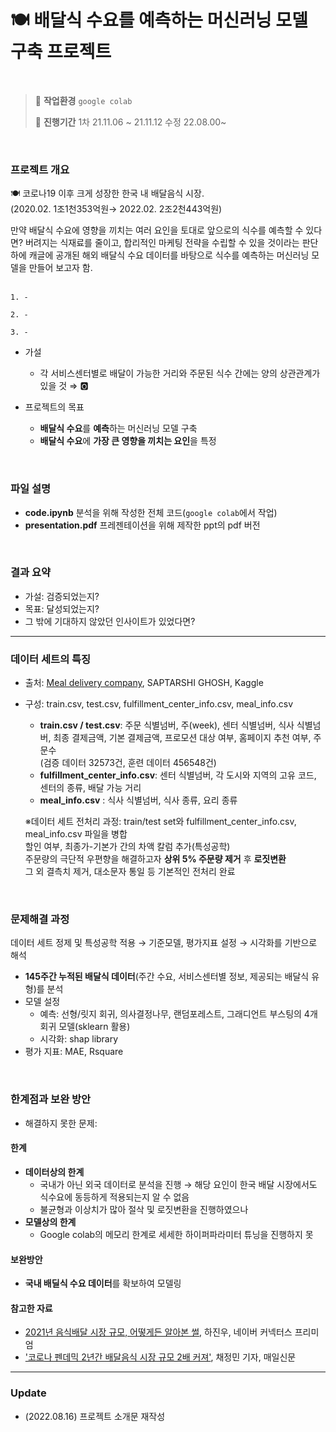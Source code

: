 # 🍽️ 배달식 수요를 예측하는 머신러닝 모델 구축 프로젝트

<br>

>💭 **작업환경** `google colab`
>
>📅 **진행기간** 1차 21.11.06 ~ 21.11.12 수정 22.08.00~

<br>

### 프로젝트 개요
🍽️ 코로나19 이후 크게 성장한 한국 내 배달음식 시장.<br>
(2020.02. 1조1천353억원→  2022.02. 2조2천443억원) 

만약 배달식 수요에 영향을 끼치는 여러 요인을 토대로 앞으로의 식수를 예측할 수 있다면? 버려지는 식재료를 줄이고, 합리적인 마케팅 전략을 수립할 수 있을 것이라는 판단 하에 캐글에 공개된 해외 배달식 수요 데이터를 바탕으로 식수를 예측하는 머신러닝 모델을 만들어 보고자 함.
<br><br>


    1. -

    2. -

    3. -


- 가설
  - 각 서비스센터별로 배달이 가능한 거리와 주문된 식수 간에는 양의 상관관계가 있을 것 ⇒ 🅾️
  
- 프로젝트의 목표
  - **배달식 수요**를 **예측**하는 머신러닝 모델 구축
  - **배달식 수요**에 **가장 큰 영향을 끼치는 요인**을 특정

<br>

### 파일 설명
- **code.ipynb** 분석을 위해 작성한 전체 코드(`google colab`에서 작업)
- **presentation.pdf** 프레젠테이션을 위해 제작한 ppt의 pdf 버전

<br>

### 결과 요약

- 가설: 검증되었는지?
- 목표: 달성되었는지?
- 그 밖에 기대하지 않았던 인사이트가 있었다면?

---

### 데이터 세트의 특징

- 출처: [Meal delivery company](https://www.kaggle.com/datasets/ghoshsaptarshi/av-genpact-hack-dec2018?select=fulfilment_center_info.csv), SAPTARSHI GHOSH, Kaggle
- 구성: train.csv, test.csv, fulfillment_center_info.csv, meal_info.csv 
  - **train.csv / test.csv**: 주문 식별넘버, 주(week), 센터 식별넘버, 식사 식별넘버, 최종 결제금액, 기본 결제금액, 프로모션 대상 여부, 홈페이지 추천 여부, 주문수<br>
  (검증 데이터 32573건, 훈련 데이터 456548건)
  - **fulfillment_center_info.csv**: 센터 식별넘버, 각 도시와 지역의 고유 코드, 센터의 종류, 배달 가능 거리 
  - **meal_info.csv** : 식사 식별넘버, 식사 종류, 요리 종류
  
  ※데이터 세트 전처리 과정: train/test set와 fulfillment_center_info.csv, meal_info.csv 파일을 병합<br>
    할인 여부, 최종가-기본가 간의 차액 칼럼 추가(특성공학)<br>
    주문량의 극단적 우편향을 해결하고자 **상위 5% 주문량 제거** 후 **로짓변환**<br>
    그 외 결측치 제거, 대소문자 통일 등 기본적인 전처리 완료

<br>

### 문제해결 과정
데이터 세트 정제 및 특성공학 적용 → 기준모델, 평가지표 설정 → 시각화를 기반으로 해석

- **145주간 누적된 배달식 데이터**(주간 수요, 서비스센터별 정보, 제공되는 배달식 유형)를 분석
- 모델 설정
  - 예측: 선형/릿지 회귀, 의사결정나무, 랜덤포레스트, 그래디언트 부스팅의 4개 회귀 모델(sklearn 활용)
  - 시각화: shap library
- 평가 지표: MAE, Rsquare

<br>

### 한계점과 보완 방안
- 해결하지 못한 문제: 

#### 한계
- **데이터상의 한계**
    - 국내가 아닌 외국 데이터로 분석을 진행 → 해당 요인이 한국 배달 시장에서도 식수요에 동등하게 적용되는지 알 수 없음
    - 불균형과 이상치가 많아 절삭 및 로짓변환을 진행하였으나 
- **모델상의 한계** 
    - Google colab의 메모리 한계로 세세한 하이퍼파라미터 튜닝을 진행하지 못

#### 보완방안
- **국내 배딜식 수요 데이터**를 확보하여 모델링 

#### 참고한 자료 
- [2021년 음식배달 시장 규모, 어떻게든 알아본 썰](https://contents.premium.naver.com/connectx/us/contents/220214173319668hn), 하진우, 네이버 커넥터스 프리미엄
- ['코로나 펜데믹 2년간 배달음식 시장 규모 2배 커져'](http://news.imaeil.com/page/view/2022040115442137996), 채정민 기자, 매일신문



---

### Update

- (2022.08.16) 프로젝트 소개문 재작성


